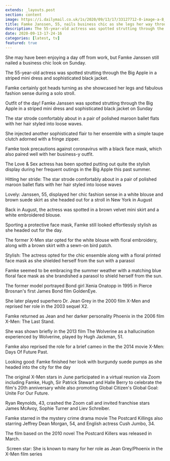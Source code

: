 ```yaml
---
extends: _layouts.post
section: content
image: https://i.dailymail.co.uk/1s/2020/09/13/17/33127712-0-image-a-8_1600013197657.jpg 
title: Famke Janssen, 55, nails business chic as she legs her way through NYC 
description: The 55-year-old actress was spotted strutting through the Big Apple in a striped mini dress and sophisticated black jacket. 
date: 2020-09-13-17-24-16 
categories: [latest, tv] 
featured: true 
--- 
```

She may have been enjoying a day off from work, but Famke Janssen still nailed a business chic look on Sunday.

The 55-year-old actress was spotted strutting through the Big Apple in a striped mini dress and sophisticated black jacket.

Famke certainly got heads turning as she showcased her legs and fabulous fashion sense during a solo stroll.

Outfit of the day! Famke Janssen was spotted strutting through the Big Apple in a striped mini dress and sophisticated black jacket on Sunday 

The star strode comfortably about in a pair of polished maroon ballet flats with her hair styled into loose waves.

She injected another sophisticated flair to her ensemble with a simple taupe clutch adorned with a fringe zipper.  

Famke took precautions against coronavirus with a black face mask, which also paired well with her business-y outfit.

The Love & Sex actress has been spotted putting out quite the stylish display during her frequent outings in the Big Apple this past summer.   

Hitting her stride: The star strode comfortably about in a pair of polished maroon ballet flats with her hair styled into loose waves 

Lovely: Janssen, 55, displayed her chic fashion sense in a white blouse and brown suede skirt as she headed out for a stroll in New York in August

Back in August, the actress was spotted in a brown velvet mini skirt and a white embroidered blouse.

Sporting a protective face mask, Famke still looked effortlessly stylish as she headed out for the day.

The former X-Men star opted for the white blouse with floral embroidery, along with a brown skirt with a sewn-on bird patch.

Stylish: The actress opted for the chic ensemble along with a floral printed face mask as she shielded herself from the sun with a parasol

Famke seemed to be embracing the summer weather with a matching blue floral face mask as she brandished a parasol to shield herself from the sun. 

The former model portrayed Bond girl Xenia Onatopp in 1995 in Pierce Brosnan's first James Bond film GoldenEye.

She later played superhero Dr. Jean Grey in the 2000 film X-Men and reprised her role in the 2003 sequel X2.

Famke returned as Jean and her darker personality Phoenix in the 2006 film X-Men: The Last Stand.

She was shown briefly in the 2013 film The Wolverine as a hallucination experienced by Wolverine, played by Hugh Jackman, 51.

Famke also reprised the role for a brief cameo in the the 2014 movie X-Men: Days Of Future Past.

Looking good: Famke finished her look with burgundy suede pumps as she headed into the city for the day

The original X-Men stars in June participated in a virtual reunion via Zoom including Famke, Hugh, Sir Patrick Stewart and Halle Berry to celebrate the film's 20th anniversary while also promoting Global Citizen's Global Goal: Unite For Our Future.

Ryan Reynolds, 43, crashed the Zoom call and invited franchise stars James McAvoy, Sophie Turner and Liev Schreiber.

Famke starred in the mystery crime drama movie The Postcard Killings also starring Jeffrey Dean Morgan, 54, and English actress Cush Jumbo, 34.

The film based on the 2010 novel The Postcard Killers was released in March.

 Screen star: She is known to many for her role as Jean Grey/Phoenix in the X-Men film series

